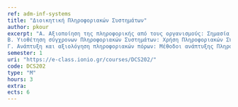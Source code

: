 ```yaml
---
ref: adm-inf-systems
title: "Διοικητική Πληροφοριακών Συστημάτων"
author: pkour
excerpt: "Α. Αξιοποίηση της πληροφορικής από τους οργανισμούς: Σημασία της πληροφορικής στους σύγχρονους οργανισμούς. Στρατηγικός Σχεδιασμός Π.Σ.. Πληροφοριακά συστήματα και διαχείριση εφοδιαστικής αλυσίδας. Αναδιοργάνωση Επιχειρησιακών Διαδικασιών (BPR).
Β. Υιοθέτηση σύγχρονων Πληροφοριακών Συστημάτων: Χρήση Πληροφοριακών Συστημάτων σε λειτουργικό, διοικητικό και στρατηγικό επίπεδο. Ηλεκτρονικό επιχειρείν και η διαδικτυακή επιχείρηση. Σύγχρονα μοντέλα αξιοποίησης πληροφοριακών πόρων.
Γ. Ανάπτυξη και αξιολόγηση πληροφοριακών πόρων: Μέθοδοι ανάπτυξης Πληροφοριακών Συστημάτων. Παροχή υπηρεσιών πληροφορικής στους οργανισμούς. Αξιολόγηση επενδύσεων σε έργα πληροφορικής. Αξιολόγηση πληροφοριακών συστημάτων και πληροφοριακών πόρων."
semester: 1
uri: "https://e-class.ionio.gr/courses/DCS202/"
code: DCS202
type: "M"
hours: 3
extra:
ects: 6
---
```

